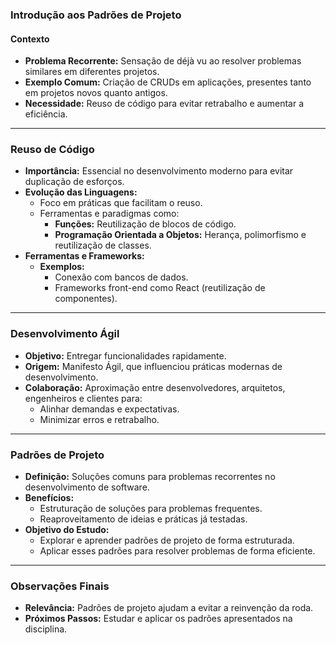 ### Introdução aos Padrões de Projeto

#### Contexto

- **Problema Recorrente:** Sensação de déjà vu ao resolver problemas similares em diferentes projetos.
- **Exemplo Comum:** Criação de CRUDs em aplicações, presentes tanto em projetos novos quanto antigos.
- **Necessidade:** Reuso de código para evitar retrabalho e aumentar a eficiência.

---

### Reuso de Código

- **Importância:** Essencial no desenvolvimento moderno para evitar duplicação de esforços.
- **Evolução das Linguagens:**
  - Foco em práticas que facilitam o reuso.
  - Ferramentas e paradigmas como:
    - **Funções:** Reutilização de blocos de código.
    - **Programação Orientada a Objetos:** Herança, polimorfismo e reutilização de classes.
- **Ferramentas e Frameworks:**
  - **Exemplos:**
    - Conexão com bancos de dados.
    - Frameworks front-end como React (reutilização de componentes).

---

### Desenvolvimento Ágil

- **Objetivo:** Entregar funcionalidades rapidamente.
- **Origem:** Manifesto Ágil, que influenciou práticas modernas de desenvolvimento.
- **Colaboração:** Aproximação entre desenvolvedores, arquitetos, engenheiros e clientes para:
  - Alinhar demandas e expectativas.
  - Minimizar erros e retrabalho.

---

### Padrões de Projeto

- **Definição:** Soluções comuns para problemas recorrentes no desenvolvimento de software.
- **Benefícios:**
  - Estruturação de soluções para problemas frequentes.
  - Reaproveitamento de ideias e práticas já testadas.
- **Objetivo do Estudo:**
  - Explorar e aprender padrões de projeto de forma estruturada.
  - Aplicar esses padrões para resolver problemas de forma eficiente.

---

### Observações Finais

- **Relevância:** Padrões de projeto ajudam a evitar a reinvenção da roda.
- **Próximos Passos:** Estudar e aplicar os padrões apresentados na disciplina.
